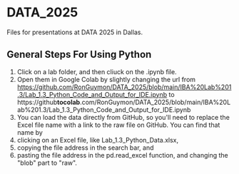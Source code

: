# DATA_2025
Files for presentations at DATA 2025 in Dallas.

## General Steps For Using Python
1. Click on a lab folder, and then cliuck on the .ipynb file.
2. Open them in Google Colab by slightly changing the url from https://github.com/RonGuymon/DATA_2025/blob/main/IBA%20Lab%201.3/Lab_1.3_Python_Code_and_Output_for_IDE.ipynb to https://github**tocolab**.com/RonGuymon/DATA_2025/blob/main/IBA%20Lab%201.3/Lab_1.3_Python_Code_and_Output_for_IDE.ipynb
3. You can load the data directly from GitHub, so you'll need to replace the Excel file name with a link to the raw file on GitHub. You can find that name by
  1. clicking on an Excel file, like Lab_1.3_Python_Data.xlsx,
  2. copying the file address in the search bar, and
  3. pasting the file address in the pd.read_excel function, and changing the "blob" part to "raw".
